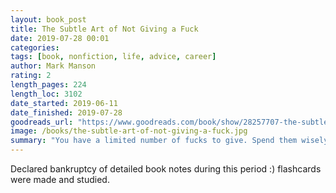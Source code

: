 ```yaml
---
layout: book_post
title: The Subtle Art of Not Giving a Fuck
date: 2019-07-28 00:01
categories:
tags: [book, nonfiction, life, advice, career]
author: Mark Manson
rating: 2
length_pages: 224
length_loc: 3102
date_started: 2019-06-11
date_finished: 2019-07-28
goodreads_url: "https://www.goodreads.com/book/show/28257707-the-subtle-art-of-not-giving-a-f-ck"
image: /books/the-subtle-art-of-not-giving-a-fuck.jpg
summary: "You have a limited number of fucks to give. Spend them wisely."
---
```


Declared bankruptcy of detailed book notes during this period :) flashcards were made and studied.